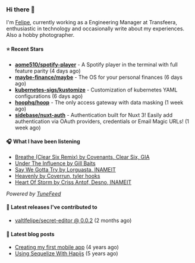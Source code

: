 ### Hi there 👋

I'm [Felipe](https://felipevm.com), currently working as a Engineering Manager at Transfeera, enthusiastic in technology and occasionally write about my experiences. Also a hobby photographer.

#### ⭐ Recent Stars
- **[aome510/spotify-player](https://github.com/aome510/spotify-player)** - A Spotify player in the terminal with full feature parity (4 days ago)
- **[maybe-finance/maybe](https://github.com/maybe-finance/maybe)** - The OS for your personal finances (6 days ago)
- **[kubernetes-sigs/kustomize](https://github.com/kubernetes-sigs/kustomize)** - Customization of kubernetes YAML configurations (6 days ago)
- **[hoophq/hoop](https://github.com/hoophq/hoop)** - The only access gateway with data masking (1 week ago)
- **[sidebase/nuxt-auth](https://github.com/sidebase/nuxt-auth)** - Authentication built for Nuxt 3! Easily add authentication via OAuth providers, credentials or Email Magic URLs! (1 week ago)

#### 🎧 What I have been listening
- [Breathe (Clear Six Remix) by Covenants, Clear Six, GIA](https://open.spotify.com/track/5CYUjwiP81cEx6gp0MPohw)
- [Under The Influence by Gill Baits](https://open.spotify.com/track/50b7ZSJhtDYxiKGWVa3QbJ)
- [Say We Gotta Try by Lorguasta, INAMEIT](https://open.spotify.com/track/0MlkkD8K1mx9Qb7wOOSdEQ)
- [Heavenly by Coverrun, tyler hooks](https://open.spotify.com/track/3WE1wb4se82RtTLKTXestN)
- [Heart Of Storm by Criss Antof, Desno, INAMEIT](https://open.spotify.com/track/1GNLXQGGajs0gmYYplt1Bz)

_Powered by [TuneFeed](https://tunefeed.app?ref=valtlfelipe-gh-profile)_ 

#### 🚀 Latest releases I've contributed to


- [valtlfelipe/secret-editor @ 0.0.2](https://github.com/valtlfelipe/secret-editor/releases/tag/0.0.2) (2 months ago)

#### 📄 Latest blog posts
- [Creating my first mobile app](https://felipevm.com/posts/creating-my-first-mobile-app/) (4 years ago)
- [Using Sequelize With Hapijs](https://felipevm.com/posts/using-sequelize-with-hapijs/) (5 years ago)
